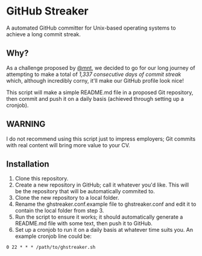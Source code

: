 # GitHub Streaker
A automated GitHub committer for Unix-based operating systems to achieve a long commit streak.

## Why?

As a challenge proposed by [@mnt](https://www.github.com/mnt), we decided to go for our long journey of attempting to make a total of *1,337 consecutive days of commit streak* which, although incredibly corny, it'll make our GitHub profile look nice!

This script will make a simple README.md file in a proposed Git repository, then commit and push it on a daily basis (achieved through setting up a cronjob).

## WARNING

I do not recommend using this script just to impress employers; Git commits with real content will bring more value to your CV.

## Installation

1. Clone this repository.
2. Create a new repository in GitHub; call it whatever you'd like. This will be the repository that will be automatically commited to.
3. Clone the new repository to a local folder.
4. Rename the ghstreaker.conf.example file to ghstreaker.conf and edit it to contain the local folder from step 3.
5. Run the script to ensure it works; it should automatically generate a README.md file with some text, then push it to GitHub.
6. Set up a cronjob to run it on a daily basis at whatever time suits you. An example cronjob line could be:

`` 0 22 * * * /path/to/ghstreaker.sh ``
